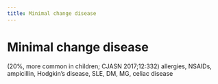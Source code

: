 ```yaml
---
title: Minimal change disease
---
```


# Minimal change disease

(20%, more common in children; CJASN 2017;12:332) allergies, NSAIDs, ampicillin, Hodgkin’s disease, SLE, DM, MG, celiac disease

